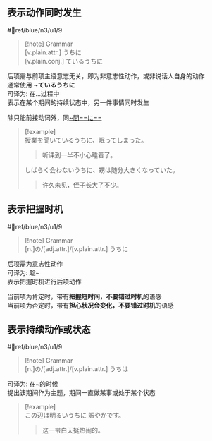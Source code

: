 ## 表示动作同时发生

 #📖ref/blue/n3/u1/9  

> [!note] Grammar  
> [v.plain.attr.] うちに  
> [v.plain.conj.] ているうちに  

后项需与前项主语意志无关，即为非意志性动作，或非说话人自身的动作  
通常使用 **~ているうちに**  
可译为: 在...过程中  
表示在某个期间的持续状态中，另一件事情同时发生  

除只能前接动词外，同[~間==に==](../8.cmm_expr/时间.md#間/間に)  

> [!example]  
> 授業を聞いているうちに、眠ってしまった。  
> > 听课到一半不小心睡着了。  
>
> しばらく会わないうちに、甥は随分大きくなっていた。  
> > 许久未见，侄子长大了不少。  

## 表示把握时机

 #📖ref/blue/n3/u1/9  

> [!note] Grammar  
> [n.]の/[adj.attr.]/[v.plain.attr.] うちに  

后项需为意志性动作  
可译为: 趁~  
表示把握时机进行后项动作  

当前项为肯定时，带有**把握短时间，不要错过时机**的语感  
当前项为否定时，带有**担心状况会变化，不要错过时机**的语感  

## 表示持续动作或状态

 #📖ref/blue/n3/u1/9  

> [!note] Grammar  
> [n.]の/[adj.attr.]/[v.plain.attr.] うちは  

可译为: 在~的时候  
提出该期间作为主题，期间一直做某事或处于某个状态  

> [!example]  
> この辺は明るいうちに 賑やかです。  
> > 这一带白天挺热闹的。  

